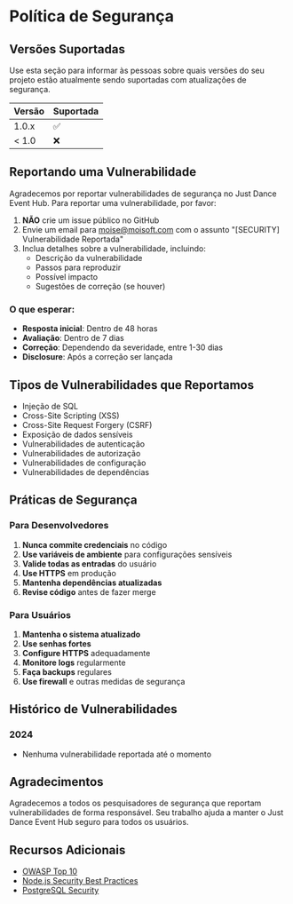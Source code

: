 # Política de Segurança

## Versões Suportadas

Use esta seção para informar às pessoas sobre quais versões do seu projeto estão atualmente sendo suportadas com atualizações de segurança.

| Versão | Suportada          |
| ------- | ------------------ |
| 1.0.x   | :white_check_mark: |
| < 1.0   | :x:                |

## Reportando uma Vulnerabilidade

Agradecemos por reportar vulnerabilidades de segurança no Just Dance Event Hub. Para reportar uma vulnerabilidade, por favor:

1. **NÃO** crie um issue público no GitHub
2. Envie um email para [moise@moisoft.com](mailto:moise@moisoft.com) com o assunto "[SECURITY] Vulnerabilidade Reportada"
3. Inclua detalhes sobre a vulnerabilidade, incluindo:
   - Descrição da vulnerabilidade
   - Passos para reproduzir
   - Possível impacto
   - Sugestões de correção (se houver)

### O que esperar:

- **Resposta inicial**: Dentro de 48 horas
- **Avaliação**: Dentro de 7 dias
- **Correção**: Dependendo da severidade, entre 1-30 dias
- **Disclosure**: Após a correção ser lançada

## Tipos de Vulnerabilidades que Reportamos

- Injeção de SQL
- Cross-Site Scripting (XSS)
- Cross-Site Request Forgery (CSRF)
- Exposição de dados sensíveis
- Vulnerabilidades de autenticação
- Vulnerabilidades de autorização
- Vulnerabilidades de configuração
- Vulnerabilidades de dependências

## Práticas de Segurança

### Para Desenvolvedores

1. **Nunca commite credenciais** no código
2. **Use variáveis de ambiente** para configurações sensíveis
3. **Valide todas as entradas** do usuário
4. **Use HTTPS** em produção
5. **Mantenha dependências atualizadas**
6. **Revise código** antes de fazer merge

### Para Usuários

1. **Mantenha o sistema atualizado**
2. **Use senhas fortes**
3. **Configure HTTPS** adequadamente
4. **Monitore logs** regularmente
5. **Faça backups** regulares
6. **Use firewall** e outras medidas de segurança

## Histórico de Vulnerabilidades

### 2024
- Nenhuma vulnerabilidade reportada até o momento

## Agradecimentos

Agradecemos a todos os pesquisadores de segurança que reportam vulnerabilidades de forma responsável. Seu trabalho ajuda a manter o Just Dance Event Hub seguro para todos os usuários.

## Recursos Adicionais

- [OWASP Top 10](https://owasp.org/www-project-top-ten/)
- [Node.js Security Best Practices](https://nodejs.org/en/docs/guides/security/)
- [PostgreSQL Security](https://www.postgresql.org/docs/current/security.html) 